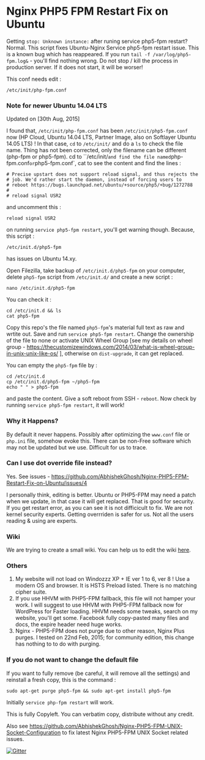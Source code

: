 Nginx PHP5 FPM Restart Fix on Ubuntu
====================================
Getting `stop: Unknown instance:` after runing service php5-fpm restart? Normal. This script fixes Ubuntu-Nginx Service php5-fpm restart issue. This is a known bug which has reappeared. If you run `tail -f /var/log/php5-fpm.log&` - you'll find nothing wrong. Do not stop / kill the process in production server. If it does not start, it will be worser! 

This conf needs edit :

`/etc/init/php-fpm.conf`

### Note for newer Ubuntu 14.04 LTS

Updated on [30th Aug, 2015] 

I found that, `/etc/init/php-fpm.conf` has been `/etc/init/php5-fpm.conf` now (HP Cloud, Ubuntu 14.04 LTS, Partner Image, also on Softlayer Ubuntu 14.05 LTS) ! In that case, `cd` to `/etc/init/` and do a `ls` to check the file name. Thing has not been corrected, only the filename can be different (php-fpm or php5-fpm). cd to ``/etc/init/` and find the file named `php-fpm.conf` or `php5-fpm.conf`, cat to see the content and find the lines :

````
# Precise upstart does not support reload signal, and thus rejects the
# job. We'd rather start the daemon, instead of forcing users to
# reboot https://bugs.launchpad.net/ubuntu/+source/php5/+bug/1272788
#
# reload signal USR2
````

and uncomment this :

`reload signal USR2`

on running `service php5-fpm restart`, you'll get warning though. Because, this script :

`/etc/init.d/php5-fpm`

has issues on Ubuntu 14.xy.

Open Filezilla, take backup of `/etc/init.d/php5-fpm` on your computer, delete `php5-fpm` script from `/etc/init.d/` and create a new script :

`nano /etc/init.d/php5-fpm`

You can check it :

````
cd /etc/init.d && ls
cat php5-fpm 
````

Copy this repo's the file named `php5-fpm`'s material full text as raw and wrtite out.
Save and run `service php5-fpm restart`. 
Change the ownership of the file to none or activate UNIX Wheel Group [see my details on wheel group - https://thecustomizewindows.com/2014/03/what-is-wheel-group-in-unix-unix-like-os/ ], 
otherwise on `dist-upgrade`, it can get replaced.

You can empty the `php5-fpm` file by :

````
cd /etc/init.d
cp /etc/init.d/php5-fpm ~/php5-fpm
echo " " > php5-fpm
````
and paste the content. Give a soft reboot from SSH - `reboot`. Now check by running `service php5-fpm restart`, it will work!

### Why it Happens?

By default it never happens. Possibly after optimizing the `www.conf` file or `php.ini` file, somehow evoke this. There can be non-Free software which may not be updated but we use. Difficult for us to trace.

### Can I use dot override file instead?

Yes. See issues - https://github.com/AbhishekGhosh/Nginx-PHP5-FPM-Restart-Fix-on-Ubuntu/issues/4

I personally think, editing is better. Ubuntu or PHP5-FPM may need a patch when we update, in that case it will get replaced. That is good for security. If you get restart error, as you can see it is not difficicult to fix. We are not kernel security experts. Getting overrriden is safer for us. Not all the users reading & using are experts.

### Wiki

We are trying to create a small wiki. You can help us to edit the wiki [here](https://github.com/AbhishekGhosh/Nginx-PHP5-FPM-Restart-Fix-on-Ubuntu/wiki).

### Others

1. My website will not load on Windozzz XP + IE ver 1 to 6, ver 8 ! Use a modern OS and browser. It is HSTS Preload listed. There is no matching cipher suite.
2. If you use HHVM with PHP5-FPM fallback, this file will not hamper your work. I will suggest to use HHVM with PHP5-FPM fallback now for WordPress for Faster loading. HHVM needs some tweaks, search on my website, you'll get some. Facebook fully copy-pasted many files and docs, the expire header need huge works. 
3. Nginx - PHP5-FPM does not purge due to other reason, Nginx Plus purges. I tested on 22nd Feb, 2015; for community edition, this change has nothing to to do with purging. 

### If you do not want to change the default file

If you want to fully remove (be careful, it will remove all the settings) and reinstall a fresh copy, this is the command :

````
sudo apt-get purge php5-fpm && sudo apt-get install php5-fpm

````

Initially `service php-fpm restart` will work.

This is fully Copyleft. You can verbatim copy, distribute without any credit. 

Also see https://github.com/AbhishekGhosh/Nginx-PHP5-FPM-UNIX-Socket-Configuration to fix latest Nginx PHP5-FPM UNIX Socket related issues.

[![Gitter](https://badges.gitter.im/Join%20Chat.svg)](https://gitter.im/AbhishekGhosh/Nginx-PHP5-FPM-Restart-Fix-on-Ubuntu?utm_source=badge&utm_medium=badge&utm_campaign=pr-badge)
